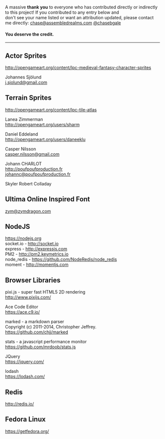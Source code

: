A massive **thank you** to everyone who has contributed directly or indirectly to this project! If you contributed to any entry below and  
don't see your name listed or want an attribution updated, please contact me directly: [chase@assembledrealms.com](mailto:chase@assembledrealms.com) [@chasebgale](https://twitter.com/chasebgale)  
#### **You deserve the credit.**
---
Actor Sprites
--------
http://opengameart.org/content/lpc-medieval-fantasy-character-sprites  

Johannes Sjölund  
j.sjolund@gmail.com  

Terrain Sprites
--------
http://opengameart.org/content/lpc-tile-atlas

Lanea Zimmerman  
http://opengameart.org/users/sharm  

Daniel Eddeland  
http://opengameart.org/users/daneeklu 

Casper Nilsson  
casper.nilsson@gmail.com  

Johann CHARLOT  
http://poufpoufproduction.fr  
johannc@poufpoufproduction.fr

Skyler Robert Colladay   

Ultima Online Inspired Font
--------
zym@zymdragon.com 

NodeJS
--------
https://nodejs.org  
socket.io - http://socket.io  
express   - http://expressjs.com  
PM2 - http://pm2.keymetrics.io  
node_redis - https://github.com/NodeRedis/node_redis  
moment - http://momentjs.com  

Browser Libraries
--------
pixi.js - super fast HTML5 2D rendering  
http://www.pixijs.com/  

Ace Code Editor  
https://ace.c9.io/  

marked - a markdown parser  
Copyright (c) 2011-2014, Christopher Jeffrey.  
https://github.com/chjj/marked  

stats - a javascript performance monitor  
https://github.com/mrdoob/stats.js  

JQuery  
https://jquery.com/  

lodash  
https://lodash.com/  

Redis
--------
http://redis.io/

Fedora Linux
--------
https://getfedora.org/